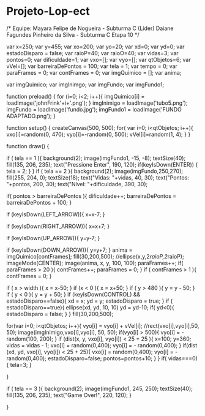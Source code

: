 # Projeto-Lop-ect
/* 
   Equipe: 
      Mayara Felipe de Nogueira - Subturma C (Líder) 
      Daiane Fagundes Pinheiro da Silva - Subturma C
      Etapa 10
*/

var x=250; 
var y=455;
var xo=200; 
var yo=20; 
var xd=0;
var yd=0;
var estadoDisparo = false;
var raioP=40;
var raioO=40;
var vidas=3;
var pontos=0;
var dificuldade=1;
var vxo=[];
var vyo=[];
var qtObjetos=6;
var vVel=[];
var barreiraDePontos = 100;
var tela = 1;
var tempo = 0;
var paraFrames = 0;
var contFrames = 0;
var imgQuimico = [];
var anima;


var imgQuimico;
var imgInimgo;
var imgFundo;
var imgFundo1;

function preload() {
  for (i=0; i<2; i++){ 
  imgQuimico[i] = loadImage('johnFrink'+i+'.png');
  }
  imgInimigo = loadImage('tubo5.png');
  imgFundo = loadImage('fundo.jpg');
  imgFundo1 = loadImage('FUNDO ADAPTADO.png');
}



function setup() { 
  createCanvas(500, 500);
  for( var i=0; i<qtObjetos; i++){
    vxo[i]=random(0, 470);
    vyo[i]=-random(0, 500);
    vVel[i]=random(1, 4);
  }
}

function draw() {
 
  
  if ( tela == 1 ){
    background(2);
    image(imgFundo1, -15, -8);
    textSize(40);
    fill(135, 206, 235);
    text("Pressione Enter", 190, 120);
    if(keyIsDown(ENTER)) {
      tela = 2;
    }
  }
  if ( tela == 2 ){
  background(2);
  image(imgFundo,250,270);
  fill(255, 204, 0);
  textSize(18);
  text("Vidas: "+vidas, 40, 30);
  text("Pontos: "+pontos, 200, 30);
  text("Nível: "+dificuldade, 390, 30);
    
   if( pontos > barreiraDePontos ){
    dificuldade++;
    barreiraDePontos =  barreiraDePontos + 100;
  }
  
  if (keyIsDown(LEFT_ARROW)){
    x=x-7;
  }

  if (keyIsDown(RIGHT_ARROW)){
    x=x+7; 
  }

  if (keyIsDown(UP_ARROW)){ 
    y=y-7;
  }

  if (keyIsDown(DOWN_ARROW)){
    y=y+7;
  }
  anima = imgQuimico[contFrames];
 fill(30,200,500);
 //ellipse(x,y,2*raioP,2*raioP);
 imageMode(CENTER);
 image(anima, x, y, 100, 100);
    paraFrames++;
    if( paraFrames > 20 ){
      contFrames++;
      paraFrames = 0;
    }
    if ( contFrames > 1 ){
      contFrames = 0;
    }

  if ( x > width ){
    x = x-50;
  }
  if (x < 0 ){
    x = x+50;
  }
  if ( y > 480 ){
    y = y - 50;
  }
  if ( y < 0 ){
    y = y + 50;
  }
  if (keyIsDown(CONTROL) && estadoDisparo==false){
    xd = x;
    yd = y;
    estadoDisparo = true;
  }
  if ( estadoDisparo==true){
    ellipse(xd, yd, 10, 10)
    yd = yd-10;
    if( yd<0){
      estadoDisparo = false;
    }
  }
 fill(30,200,500); 
  
 for(var i=0; i<qtObjetos; i++){
   vyo[i] = vyo[i] + vVel[i];
   //rect(vxo[i],vyo[i],50, 50);
   image(imgInimigo,vxo[i],vyo[i], 50, 50);
   if(vyo[i] > 500){
     vyo[i] = -random(100, 200);
   }
   if (dist(x, y, vxo[i], vyo[i]) < 25 + 25 ){
      x=100; 
      y=360;
      vidas = vidas - 1;
     vxo[i] = random(0,400);
      vyo[i] = - random(0,400);
   }
   if(dist (xd, yd, vxo[i], vyo[i]) < 25 + 25){
      vxo[i] = random(0,400);
      vyo[i] = - random(0,400);
      estadoDisparo=false;
     pontos=pontos+10;
    }
 }
    if( vidas===0){
      tela=3;
    }
 
}

  if ( tela == 3 ){
    background(2);
    image(imgFundo1, 245, 250);
    textSize(40);
    fill(135, 206, 235);
    text("Game Over!", 220, 120);
  }
  
    
  
}
